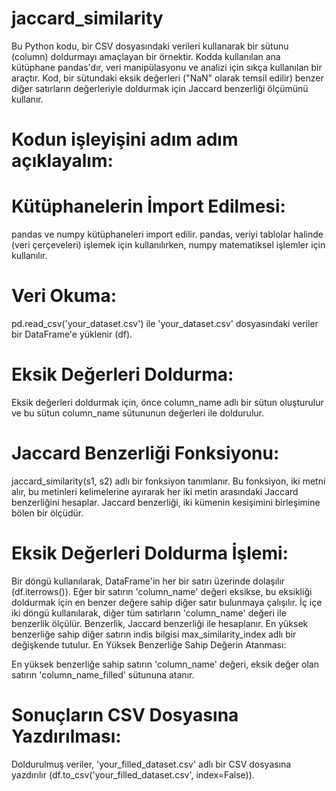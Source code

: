 # jaccard_similarity

Bu Python kodu, bir CSV dosyasındaki verileri kullanarak bir sütunu (column) doldurmayı amaçlayan bir örnektir. Kodda kullanılan ana kütüphane pandas'dır, veri manipülasyonu ve analizi için sıkça kullanılan bir araçtır. Kod, bir sütundaki eksik değerleri ("NaN" olarak temsil edilir) benzer diğer satırların değerleriyle doldurmak için Jaccard benzerliği ölçümünü kullanır.

# Kodun işleyişini adım adım açıklayalım:

# Kütüphanelerin İmport Edilmesi:

pandas ve numpy kütüphaneleri import edilir. pandas, veriyi tablolar halinde (veri çerçeveleri) işlemek için kullanılırken, numpy matematiksel işlemler için kullanılır.

# Veri Okuma:

pd.read_csv('your_dataset.csv') ile 'your_dataset.csv' dosyasındaki veriler bir DataFrame'e yüklenir (df).
# Eksik Değerleri Doldurma:

Eksik değerleri doldurmak için, önce column_name adlı bir sütun oluşturulur ve bu sütun column_name sütununun değerleri ile doldurulur.
# Jaccard Benzerliği Fonksiyonu:

jaccard_similarity(s1, s2) adlı bir fonksiyon tanımlanır. Bu fonksiyon, iki metni alır, bu metinleri kelimelerine ayırarak her iki metin arasındaki Jaccard benzerliğini hesaplar. Jaccard benzerliği, iki kümenin kesişimini birleşimine bölen bir ölçüdür.
# Eksik Değerleri Doldurma İşlemi:

Bir döngü kullanılarak, DataFrame'in her bir satırı üzerinde dolaşılır (df.iterrows()).
Eğer bir satırın 'column_name' değeri eksikse, bu eksikliği doldurmak için en benzer değere sahip diğer satır bulunmaya çalışılır.
İç içe iki döngü kullanılarak, diğer tüm satırların 'column_name' değeri ile benzerlik ölçülür. Benzerlik, Jaccard benzerliği ile hesaplanır.
En yüksek benzerliğe sahip diğer satırın indis bilgisi max_similarity_index adlı bir değişkende tutulur.
En Yüksek Benzerliğe Sahip Değerin Atanması:

En yüksek benzerliğe sahip satırın 'column_name' değeri, eksik değer olan satırın 'column_name_filled' sütununa atanır.
# Sonuçların CSV Dosyasına Yazdırılması:

Doldurulmuş veriler, 'your_filled_dataset.csv' adlı bir CSV dosyasına yazdırılır (df.to_csv('your_filled_dataset.csv', index=False)).
